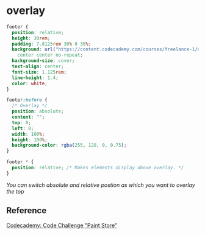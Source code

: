 # overlay

```css
footer {
  position: relative;
  height: 30rem;
  padding: 7.8125rem 30% 0 30%;
  background: url("https://content.codecademy.com/courses/freelance-1/unit-6/footer.png")
    center center no-repeat;
  background-size: cover;
  text-align: center;
  font-size: 1.125rem;
  line-height: 1.4;
  color: white;
}

footer:before {
  /* Overlay */
  position: absolute;
  content: "";
  top: 0;
  left: 0;
  width: 100%;
  height: 100%;
  background-color: rgba(255, 128, 0, 0.75);
}

footer * {
  position: relative; /* Makes elements display above overlay. */
}
```

_You can switch absolute and relative postion as which you want to overlay the top_

## Reference

[Codecademy: Code Challenge "Paint Store"](www.codecademy.com)
